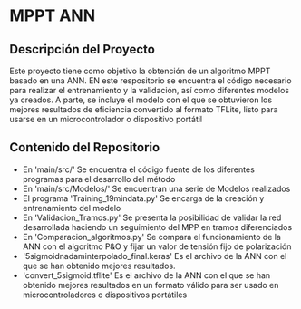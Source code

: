 # MPPT ANN

## Descripción del Proyecto

Este proyecto tiene como objetivo la obtención de un algoritmo MPPT basado en una ANN. EN este respositorio se encuentra el código necesario para realizar el entrenamiento y la validación, así como diferentes modelos ya creados. A parte, se incluye el modelo con el que se obtuvieron los mejores resultados de eficiencia convertido al formato TFLite, listo para usarse en un microcontrolador o dispositivo portátil

## Contenido del Repositorio

- En 'main/src/' Se encuentra el código fuente de los diferentes programas para el desarrollo del método
- En 'main/src/Modelos/' Se encuentran una serie de Modelos realizados
- El programa 'Training_19mindata.py' Se encarga de la creación y entrenamiento del modelo
- En 'Validacion_Tramos.py' Se presenta la posibilidad de validar la red desarrollada haciendo un seguimiento del MPP en tramos diferenciados
- En 'Comparacion_algoritmos.py' Se compara el funcionamiento de la ANN con el algoritmo P&O y fijar un valor de tensión fijo de polarización
- '5sigmoidnadaminterpolado_final.keras' Es el archivo de la ANN con el que se han obtenido mejores resultados.
- 'convert_5sigmoid.tflite' Es el archivo de la ANN con el que se han obtenido mejores resultados en un formato válido para ser usado en microcontroladores o dispositivos portátiles
